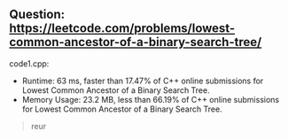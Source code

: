 ## Question: https://leetcode.com/problems/lowest-common-ancestor-of-a-binary-search-tree/

code1.cpp:
* Runtime: 63 ms, faster than 17.47% of C++ online submissions for Lowest Common Ancestor of a Binary Search Tree.
* Memory Usage: 23.2 MB, less than 66.19% of C++ online submissions for Lowest Common Ancestor of a Binary Search Tree.
> reur